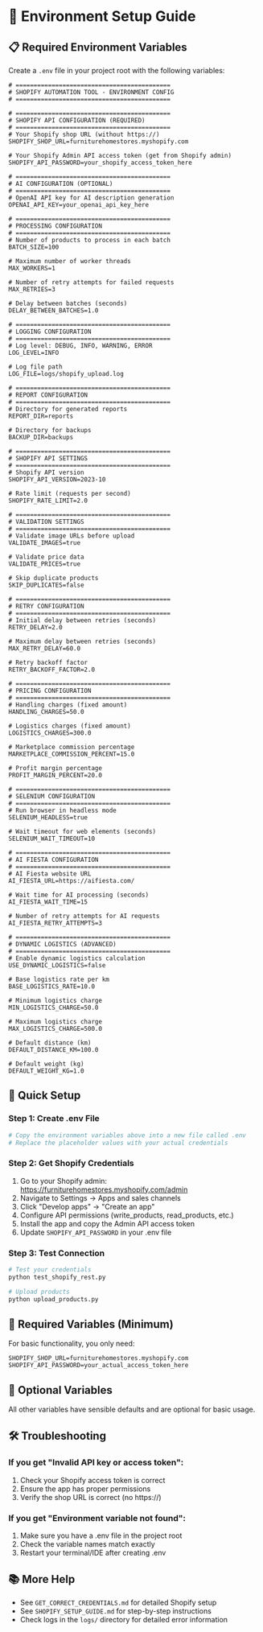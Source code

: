 # 🔧 Environment Setup Guide

## 📋 Required Environment Variables

Create a `.env` file in your project root with the following variables:

```env
# ===========================================
# SHOPIFY AUTOMATION TOOL - ENVIRONMENT CONFIG
# ===========================================

# ===========================================
# SHOPIFY API CONFIGURATION (REQUIRED)
# ===========================================
# Your Shopify shop URL (without https://)
SHOPIFY_SHOP_URL=furniturehomestores.myshopify.com

# Your Shopify Admin API access token (get from Shopify admin)
SHOPIFY_API_PASSWORD=your_shopify_access_token_here

# ===========================================
# AI CONFIGURATION (OPTIONAL)
# ===========================================
# OpenAI API key for AI description generation
OPENAI_API_KEY=your_openai_api_key_here

# ===========================================
# PROCESSING CONFIGURATION
# ===========================================
# Number of products to process in each batch
BATCH_SIZE=100

# Maximum number of worker threads
MAX_WORKERS=1

# Number of retry attempts for failed requests
MAX_RETRIES=3

# Delay between batches (seconds)
DELAY_BETWEEN_BATCHES=1.0

# ===========================================
# LOGGING CONFIGURATION
# ===========================================
# Log level: DEBUG, INFO, WARNING, ERROR
LOG_LEVEL=INFO

# Log file path
LOG_FILE=logs/shopify_upload.log

# ===========================================
# REPORT CONFIGURATION
# ===========================================
# Directory for generated reports
REPORT_DIR=reports

# Directory for backups
BACKUP_DIR=backups

# ===========================================
# SHOPIFY API SETTINGS
# ===========================================
# Shopify API version
SHOPIFY_API_VERSION=2023-10

# Rate limit (requests per second)
SHOPIFY_RATE_LIMIT=2.0

# ===========================================
# VALIDATION SETTINGS
# ===========================================
# Validate image URLs before upload
VALIDATE_IMAGES=true

# Validate price data
VALIDATE_PRICES=true

# Skip duplicate products
SKIP_DUPLICATES=false

# ===========================================
# RETRY CONFIGURATION
# ===========================================
# Initial delay between retries (seconds)
RETRY_DELAY=2.0

# Maximum delay between retries (seconds)
MAX_RETRY_DELAY=60.0

# Retry backoff factor
RETRY_BACKOFF_FACTOR=2.0

# ===========================================
# PRICING CONFIGURATION
# ===========================================
# Handling charges (fixed amount)
HANDLING_CHARGES=50.0

# Logistics charges (fixed amount)
LOGISTICS_CHARGES=300.0

# Marketplace commission percentage
MARKETPLACE_COMMISSION_PERCENT=15.0

# Profit margin percentage
PROFIT_MARGIN_PERCENT=20.0

# ===========================================
# SELENIUM CONFIGURATION
# ===========================================
# Run browser in headless mode
SELENIUM_HEADLESS=true

# Wait timeout for web elements (seconds)
SELENIUM_WAIT_TIMEOUT=10

# ===========================================
# AI FIESTA CONFIGURATION
# ===========================================
# AI Fiesta website URL
AI_FIESTA_URL=https://aifiesta.com/

# Wait time for AI processing (seconds)
AI_FIESTA_WAIT_TIME=15

# Number of retry attempts for AI requests
AI_FIESTA_RETRY_ATTEMPTS=3

# ===========================================
# DYNAMIC LOGISTICS (ADVANCED)
# ===========================================
# Enable dynamic logistics calculation
USE_DYNAMIC_LOGISTICS=false

# Base logistics rate per km
BASE_LOGISTICS_RATE=10.0

# Minimum logistics charge
MIN_LOGISTICS_CHARGE=50.0

# Maximum logistics charge
MAX_LOGISTICS_CHARGE=500.0

# Default distance (km)
DEFAULT_DISTANCE_KM=100.0

# Default weight (kg)
DEFAULT_WEIGHT_KG=1.0
```

## 🚀 Quick Setup

### Step 1: Create .env File
```bash
# Copy the environment variables above into a new file called .env
# Replace the placeholder values with your actual credentials
```

### Step 2: Get Shopify Credentials
1. Go to your Shopify admin: https://furniturehomestores.myshopify.com/admin
2. Navigate to Settings → Apps and sales channels
3. Click "Develop apps" → "Create an app"
4. Configure API permissions (write_products, read_products, etc.)
5. Install the app and copy the Admin API access token
6. Update `SHOPIFY_API_PASSWORD` in your .env file

### Step 3: Test Connection
```bash
# Test your credentials
python test_shopify_rest.py

# Upload products
python upload_products.py
```

## 🔑 Required Variables (Minimum)

For basic functionality, you only need:

```env
SHOPIFY_SHOP_URL=furniturehomestores.myshopify.com
SHOPIFY_API_PASSWORD=your_actual_access_token_here
```

## 📝 Optional Variables

All other variables have sensible defaults and are optional for basic usage.

## 🛠️ Troubleshooting

### If you get "Invalid API key or access token":
1. Check your Shopify access token is correct
2. Ensure the app has proper permissions
3. Verify the shop URL is correct (no https://)

### If you get "Environment variable not found":
1. Make sure you have a .env file in the project root
2. Check the variable names match exactly
3. Restart your terminal/IDE after creating .env

## 📚 More Help

- See `GET_CORRECT_CREDENTIALS.md` for detailed Shopify setup
- See `SHOPIFY_SETUP_GUIDE.md` for step-by-step instructions
- Check logs in the `logs/` directory for detailed error information
